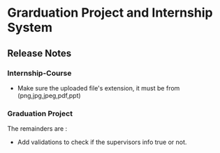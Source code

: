 # Grarduation Project and Internship System


## Release Notes

### Internship-Course

- Make sure the uploaded file's extension, it must be from (png,jpg,jpeg,pdf,ppt)


### Graduation Project

The remainders are :
- Add validations to check if the supervisors info true or not.